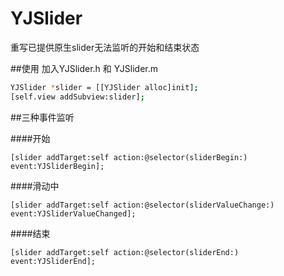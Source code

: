 # YJSlider
重写已提供原生slider无法监听的开始和结束状态

##使用
加入YJSlider.h 和 YJSlider.m
````bash
YJSlider *slider = [[YJSlider alloc]init];
[self.view addSubview:slider];
````
##三种事件监听

####开始
````
[slider addTarget:self action:@selector(sliderBegin:) event:YJSliderBegin];

````
####滑动中
````
[slider addTarget:self action:@selector(sliderValueChange:) event:YJSliderValueChanged];

````
####结束
````
[slider addTarget:self action:@selector(sliderEnd:) event:YJSliderEnd];

````


